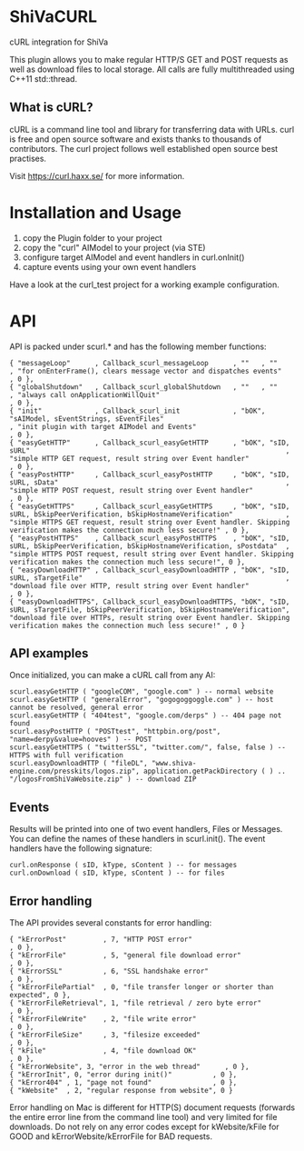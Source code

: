 # ShiVaCURL
cURL integration for ShiVa

This plugin allows you to make regular HTTP/S GET and POST requests as well as download files to local storage. All calls are fully multithreaded using C++11 std::thread.

## What is cURL?
cURL is a command line tool and library for transferring data with URLs. curl is free and open source software and exists thanks to thousands of contributors. The curl project follows well established open source best practises.

Visit https://curl.haxx.se/ for more information.

# Installation and Usage
1. copy the Plugin folder to your project
2. copy the "curl" AIModel to your project (via STE)
3. configure target AIModel and event handlers in curl.onInit()
4. capture events using your own event handlers

Have a look at the curl_test project for a working example configuration.

# API
API is packed under scurl.\* and has the following member functions:

    { "messageLoop"      , Callback_scurl_messageLoop      , ""   , ""                                                                        , "for onEnterFrame(), clears message vector and dispatches events"                                                          , 0 }, 
    { "globalShutdown"   , Callback_scurl_globalShutdown   , ""   , ""                                                                        , "always call onApplicationWillQuit"                                                                                        , 0 }, 
    { "init"             , Callback_scurl_init             , "bOK", "sAIModel, sEventStrings, sEventFiles"                                    , "init plugin with target AIModel and Events"                                                                               , 0 }, 
    { "easyGetHTTP"      , Callback_scurl_easyGetHTTP      , "bOK", "sID, sURL"                                                               , "simple HTTP GET request, result string over Event handler"                                                                , 0 }, 
    { "easyPostHTTP"     , Callback_scurl_easyPostHTTP     , "bOK", "sID, sURL, sData"                                                        , "simple HTTP POST request, result string over Event handler"                                                               , 0 }, 
    { "easyGetHTTPS"     , Callback_scurl_easyGetHTTPS     , "bOK", "sID, sURL, bSkipPeerVerification, bSkipHostnameVerification"             , "simple HTTPS GET request, result string over Event handler. Skipping verification makes the connection much less secure!" , 0 }, 
    { "easyPostHTTPS"    , Callback_scurl_easyPostHTTPS    , "bOK", "sID, sURL, bSkipPeerVerification, bSkipHostnameVerification, sPostdata"  , "simple HTTPS POST request, result string over Event handler. Skipping verification makes the connection much less secure!", 0 }, 
    { "easyDownloadHTTP" , Callback_scurl_easyDownloadHTTP , "bOK", "sID, sURL, sTargetFile"                                                  , "download file over HTTP, result string over Event handler"                                                                , 0 }, 
    { "easyDownloadHTTPS", Callback_scurl_easyDownloadHTTPS, "bOK", "sID, sURL, sTargetFile, bSkipPeerVerification, bSkipHostnameVerification", "download file over HTTPs, result string over Event handler. Skipping verification makes the connection much less secure!" , 0 }

## API examples
Once initialized, you can make a cURL call from any AI:

    scurl.easyGetHTTP ( "googleCOM", "google.com" ) -- normal website
    scurl.easyGetHTTP ( "generalError", "gogogoggoggle.com" ) -- host cannot be resolved, general error
    scurl.easyGetHTTP ( "404test", "google.com/derps" ) -- 404 page not found
    scurl.easyPostHTTP ( "POSTtest", "httpbin.org/post", "name=derpy&value=hooves" ) -- POST
    scurl.easyGetHTTPS ( "twitterSSL", "twitter.com/", false, false ) -- HTTPS with full verification
    scurl.easyDownloadHTTP ( "fileDL", "www.shiva-engine.com/presskits/logos.zip", application.getPackDirectory ( ) .. "/logosFromShiVaWebsite.zip" ) -- download ZIP
    
## Events
Results will be printed into one of two event handlers, Files or Messages. You can define the names of these handlers in scurl.init(). The event handlers have the following signature:

    curl.onResponse ( sID, kType, sContent ) -- for messages
    curl.onDownload ( sID, kType, sContent ) -- for files
    
## Error handling
The API provides several constants for error handling:

    { "kErrorPost"         , 7, "HTTP POST error"                              , 0 }, 
    { "kErrorFile"         , 5, "general file download error"                  , 0 }, 
    { "kErrorSSL"          , 6, "SSL handshake error"                          , 0 }, 
    { "kErrorFilePartial"  , 0, "file transfer longer or shorter than expected", 0 }, 
    { "kErrorFileRetrieval", 1, "file retrieval / zero byte error"             , 0 }, 
    { "kErrorFileWrite"    , 2, "file write error"                             , 0 }, 
    { "kErrorFileSize"     , 3, "filesize exceeded"                            , 0 }, 
    { "kFile"              , 4, "file download OK"                             , 0 }, 
    { "kErrorWebsite", 3, "error in the web thread"      , 0 }, 
    { "kErrorInit", 0, "error during init()"          , 0 }, 
    { "kError404" , 1, "page not found"               , 0 }, 
    { "kWebsite"  , 2, "regular response from website", 0 }	
    
Error handling on Mac is different for HTTP(S) document requests (forwards the entire error line from the command line tool) and very limited for file downloads. Do not rely on any error codes except for kWebsite/kFile for GOOD and kErrorWebsite/kErrorFile for BAD requests.
